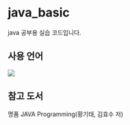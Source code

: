 # java_basic
java 공부용 실습 코드입니다.

## 사용 언어
<img src="https://img.shields.io/badge/Java-FF9900?style=for-the-badge&logo=OpenJDK&logoColor=white"/>

## 참고 도서
명품 JAVA Programming(황기태, 김효수 저)
